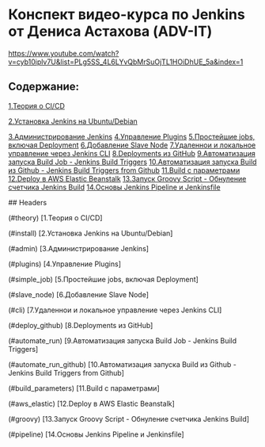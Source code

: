 # Конспект видео-курса по Jenkins от Дениса Астахова (ADV-IT)

https://www.youtube.com/watch?v=cyb10iplv7U&list=PLg5SS_4L6LYvQbMrSuOjTL1HOiDhUE_5a&index=1

## Содержание:

[1.Теория о CI/CD](#theory)

[2.Установка Jenkins на Ubuntu/Debian](#install) 

[3.Администрирование Jenkins](#admin)
[4.Управление Plugins](#plugins)
[5.Простейшие jobs, включая Deployment](#simple_job)
[6.Добавление Slave Node](#slave_node)
[7.Удаленнои и локальное управление через Jenkins CLI](#cli)
[8.Deployments из GitHub](#deploy_github)
[9.Автоматизация запуска Build Job - Jenkins Build Triggers](#automate_run)
[10.Автоматизация запуска Build из Github - Jenkins Build Triggers from Github](#automate_run_github)
[11.Build с параметрами](#build_parameters)
[12.Deploy в AWS Elastic Beanstalk](#aws_elastic)
[13.Запуск Groovy Script - Обнуление счетчика Jenkins Build](#groovy)
[14.Основы Jenkins Pipeline и Jenkinsfile](#pipeline)

<a name="headers"/>
## Headers

(#theory)
[1.Теория о CI/CD] 

(#install) 
[2.Установка Jenkins на Ubuntu/Debian]

(#admin)
[3.Администрирование Jenkins]

(#plugins)
[4.Управление Plugins]

(#simple_job)
[5.Простейшие jobs, включая Deployment]

(#slave_node)
[6.Добавление Slave Node]

(#cli)
[7.Удаленнои и локальное управление через Jenkins CLI]

(#deploy_github)
[8.Deployments из GitHub]

(#automate_run)
[9.Автоматизация запуска Build Job - Jenkins Build Triggers]

(#automate_run_github)
[10.Автоматизация запуска Build из Github - Jenkins Build Triggers from Github]

(#build_parameters)
[11.Build с параметрами]

(#aws_elastic)
[12.Deploy в AWS Elastic Beanstalk]

(#groovy)
[13.Запуск Groovy Script - Обнуление счетчика Jenkins Build]

(#pipeline)
[14.Основы Jenkins Pipeline и Jenkinsfile]

